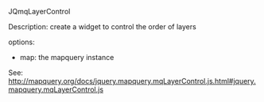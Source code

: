 JQmqLayerControl 

Description: create a widget to control the order of layers

options: 
* map: the mapquery instance

See: http://mapquery.org/docs/jquery.mapquery.mqLayerControl.js.html#jquery.mapquery.mqLayerControl.js